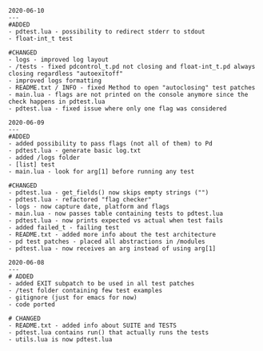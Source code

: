 	2020-06-10
	---
	#ADDED
	- pdtest.lua - possibility to redirect stderr to stdout
	- float-int_t test

	#CHANGED
	- logs - improved log layout
	- /tests - fixed pdcontrol_t.pd not closing and float-int_t.pd always closing regardless "autoexitoff" 
	- improved logs formatting
	- README.txt / INFO - fixed Method to open "autoclosing" test patches
	- main.lua - flags are not printed on the console anymore since the check happens in pdtest.lua
	- pdtest.lua - fixed issue where only one flag was considered

	2020-06-09
	---
	#ADDED
	- added possibility to pass flags (not all of them) to Pd
	- pdtest.lua - generate basic log.txt
	- added /logs folder
	- [list] test
	- main.lua - look for arg[1] before running any test
	
	#CHANGED
	- pdtest.lua - get_fields() now skips empty strings ("")
	- pdtest.lua - refactored "flag checker"
	- logs - now capture date, platform and flags
	- main.lua - now passes table containing tests to pdtest.lua
	- pdtest.lua - now prints expected vs actual when test fails
	- added failed_t - failing test
	- README.txt - added more info about the test architecture
	- pd test patches - placed all abstractions in /modules
	- pdtest.lua - now receives an arg instead of using arg[1]

	2020-06-08
	---	
	# ADDED
	- added EXIT subpatch to be used in all test patches	
	- /test folder containing few test examples
	- gitignore (just for emacs for now)
	- code ported

	# CHANGED
	- README.txt - added info about SUITE and TESTS	
	- pdtest.lua contains run() that actually runs the tests
	- utils.lua is now pdtest.lua
